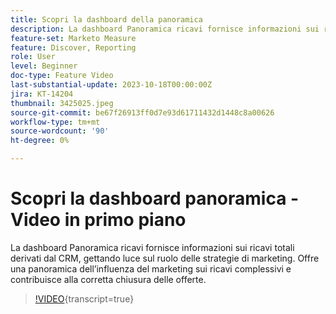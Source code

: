```yaml
---
title: Scopri la dashboard della panoramica
description: La dashboard Panoramica ricavi fornisce informazioni sui ricavi totali derivati dal CRM, gettando luce sul ruolo delle strategie di marketing. Offre una panoramica dell’influenza del marketing sui ricavi complessivi e contribuisce alla corretta chiusura delle offerte.
feature-set: Marketo Measure
feature: Discover, Reporting
role: User
level: Beginner
doc-type: Feature Video
last-substantial-update: 2023-10-18T00:00:00Z
jira: KT-14204
thumbnail: 3425025.jpeg
source-git-commit: be67f26913ff0d7e93d61711432d1448c8a00626
workflow-type: tm+mt
source-wordcount: '90'
ht-degree: 0%

---
```



# Scopri la dashboard panoramica - Video in primo piano

La dashboard Panoramica ricavi fornisce informazioni sui ricavi totali derivati dal CRM, gettando luce sul ruolo delle strategie di marketing. Offre una panoramica dell’influenza del marketing sui ricavi complessivi e contribuisce alla corretta chiusura delle offerte.

>[!VIDEO](https://video.tv.adobe.com/v/3425025/?learn=on){transcript=true}

